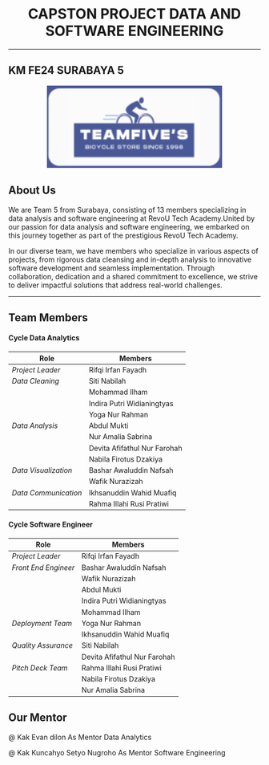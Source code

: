<h1 style="text-align: center;">CAPSTON PROJECT DATA AND SOFTWARE ENGINEERING</h2>
<hr>
<h2>KM FE24 SURABAYA 5</h2>

<div align="center">
  <img src="assets/logo.png" alt="Team 5" style="width:350px;"/>
</div>
</div>
<h2>About Us</h2>
<p>We are Team 5 from Surabaya, consisting of 13 members specializing in data analysis and software engineering at RevoU Tech Academy.United by our passion for data analysis and software engineering, we embarked on this journey together as part of the prestigious RevoU Tech Academy.</p>
<p>In our diverse team, we have members who specialize in various aspects of projects, from rigorous data cleansing and in-depth analysis to innovative software development and seamless implementation. Through collaboration, dedication and a shared commitment to excellence, we strive to deliver impactful solutions that address real-world challenges.</p>

<hr>
<h2>Team Members</h2>

#### Cycle Data Analytics 

| Role                 | Members                              |
|----------------------|--------------------------------------|
| *Project Leader*     | Rifqi Irfan Fayadh                   |
| *Data Cleaning*      | Siti Nabilah                         |
|                      | Mohammad Ilham                       |
|                      | Indira Putri Widianingtyas           |
|                      | Yoga Nur Rahman                      |
| *Data Analysis*      | Abdul Mukti                          |
|                      | Nur Amalia Sabrina                   |
|                      | Devita Afifathul Nur Farohah         |
|                      | Nabila Firotus Dzakiya               |
| *Data Visualization* | Bashar Awaluddin Nafsah              |
|                      | Wafik Nurazizah                      |
| *Data Communication* | Ikhsanuddin Wahid Muafiq             |
|                      | Rahma Illahi Rusi Pratiwi            |

#### Cycle Software Engineer 

| Role                 | Members                              |
|----------------------|--------------------------------------|
| *Project Leader*     | Rifqi Irfan Fayadh                   |
| *Front End Engineer* | Bashar Awaluddin Nafsah              |
|                      | Wafik Nurazizah                      |
|                      | Abdul Mukti                          |
|                      | Indira Putri Widianingtyas           |
|                      | Mohammad Ilham                       |
| *Deployment Team*    | Yoga Nur Rahman                      |
|                      | Ikhsanuddin Wahid Muafiq             |
| *Quality Assurance*  | Siti Nabilah                         |
|                      | Devita Afifathul Nur Farohah         |
| *Pitch Deck Team*    | Rahma Illahi Rusi Pratiwi            |
|                      | Nabila Firotus Dzakiya               |
|                      | Nur Amalia Sabrina                   |

<h2>Our Mentor</h2>
<p>@ Kak Evan dilon As Mentor Data Analytics</p>
<p>@ Kak Kuncahyo Setyo Nugroho As Mentor Software Engineering</p>
